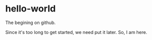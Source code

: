 # hello-world
The begining on github.

Since it's too long to get started, we need put it later.
So, I am here.
